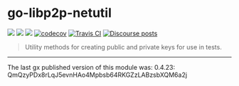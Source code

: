 go-libp2p-netutil
==================

[![](https://img.shields.io/badge/made%20by-Protocol%20Labs-blue.svg?style=flat-square)](https://protocol.ai)
[![](https://img.shields.io/badge/project-libp2p-yellow.svg?style=flat-square)](http://libp2p.io/)
[![](https://img.shields.io/badge/freenode-%23libp2p-yellow.svg?style=flat-square)](http://webchat.freenode.net/?channels=%23libp2p)
[![codecov](https://codecov.io/gh/libp2p/go-libp2p-netutil/branch/master/graph/badge.svg)](https://codecov.io/gh/libp2p/go-libp2p-netutil)
[![Travis CI](https://travis-ci.org/libp2p/go-libp2p-netutil.svg?branch=master)](https://travis-ci.org/libp2p/go-libp2p-netutil)
[![Discourse posts](https://img.shields.io/discourse/https/discuss.libp2p.io/posts.svg)](https://discuss.libp2p.io)

> Utility methods for creating public and private keys for use in tests.

---

The last gx published version of this module was: 0.4.23: QmQzyPDx8rLqJ5evnHAo4Mpbsb64RKGZzLABzsbXQM6a2j
